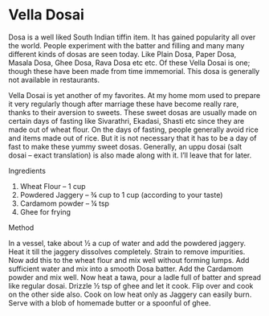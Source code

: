 #  Vella Dosai

Dosa is a well liked South Indian tiffin item. It has gained popularity all over the world. People experiment with the batter and filling and many many different kinds of dosas are seen today. Like Plain Dosa, Paper Dosa, Masala Dosa, Ghee Dosa, Rava Dosa etc etc. Of these Vella Dosai is one; though these have been made from time immemorial. This dosa is generally not available in restaurants.

Vella Dosai is yet another of my favorites. At my home mom used to prepare it very regularly though after marriage these have become really rare, thanks to their aversion to sweets. These sweet dosas are usually made on certain days of fasting like Sivarathri, Ekadasi, Shasti etc since they are made out of wheat flour. On the days of fasting, people generally avoid rice and items made out of rice. But it is not necessary that it has to be a day of fast to make these yummy sweet dosas. Generally, an uppu dosai (salt dosai – exact translation) is also made along with it. I’ll leave that for later.


Ingredients

1. Wheat Flour – 1 cup
2. Powdered Jaggery – ¾ cup to 1 cup (according to your taste)
3. Cardamom powder – ¼ tsp
4. Ghee for frying

Method

In a vessel, take about ½ a cup of water and add the powdered jaggery. Heat it till the jaggery dissolves completely. Strain to remove impurities. Now add this to the wheat flour and mix well without forming lumps. Add sufficient water and mix into a smooth Dosa batter. Add the Cardamom powder and mix well.
Now heat a tawa, pour a ladle full of batter and spread like regular dosai. Drizzle ½ tsp of ghee and let it cook. Flip over and cook on the other side also. Cook on low heat only as Jaggery can easily burn. Serve with a blob of homemade butter or a spoonful of ghee. 